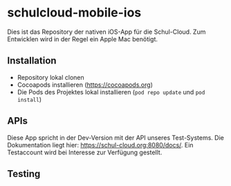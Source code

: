 # schulcloud-mobile-ios

Dies ist das Repository der nativen iOS-App für die Schul-Cloud. Zum Entwicklen wird in der
Regel ein Apple Mac benötigt.

## Installation

- Repository lokal clonen
- Cocoapods installieren (https://cocoapods.org)
- Die Pods des Projektes lokal installieren (`pod repo update` und `pod install`)

## APIs

Diese App spricht in der Dev-Version mit der API unseres Test-Systems.
Die Dokumentation liegt hier: https://schul-cloud.org:8080/docs/.
Ein Testaccount wird bei Interesse zur Verfügung gestellt.

## Testing
